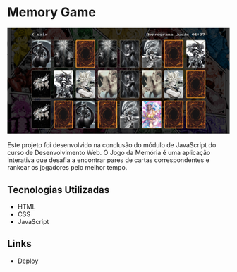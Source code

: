 # Memory Game

![Memory Game](./images/memoryGame-background.png)

Este projeto foi desenvolvido na conclusão do módulo de JavaScript do curso de Desenvolvimento Web. O Jogo da Memória é uma aplicação interativa que desafia a encontrar pares de cartas correspondentes e rankear os jogadores pelo melhor tempo.

## Tecnologias Utilizadas

- HTML
- CSS
- JavaScript

## Links

- [Deploy](https://ericbatistadasilva.github.io/MemoryGame/)

